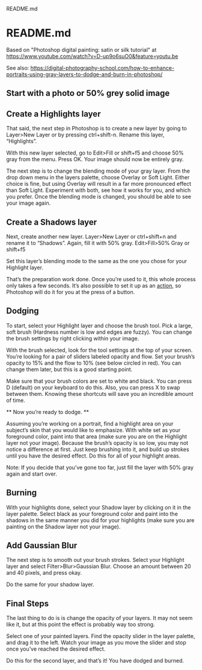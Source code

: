 README.md

# README.md

Based on "Photoshop digital painting: satin or silk tutorial" at https://www.youtube.com/watch?v=D-up9o6suO0&feature=youtu.be

See also: https://digital-photography-school.com/how-to-enhance-portraits-using-gray-layers-to-dodge-and-burn-in-photoshop/

## Start with a photo or 50% grey solid image


## Create a Highlights layer

That said, the next step in Photoshop is to create a new layer by going to Layer>New Layer or by pressing ctrl+shift-n. Rename this layer, “Highlights”.

With this new layer selected, go to Edit>Fill or shift+f5 and choose 50% gray from the menu. Press OK. Your image should now be entirely gray.

The next step is to change the blending mode of your gray layer. From the drop down menu in the layers palette, choose Overlay or Soft Light. Either choice is fine, but using Overlay will result in a far more pronounced effect than Soft Light. Experiment with both, see how it works for you, and which you prefer. Once the blending mode is changed, you should be able to see your image again.

## Create a Shadows layer

Next, create another new layer. Layer>New Layer or ctrl+shift+n and rename it to “Shadows”. Again, fill it with 50% gray. Edit>Fill>50% Gray or shift+f5

Set this layer’s blending mode to the same as the one you chose for your Highlight layer.

That’s the preparation work done. Once you’re used to it, this whole process only takes a few seconds. It’s also possible to set it up as an [action](https://digital-photography-school.com/how-to-create-and-use-photoshop-actions-to-speed-up-your-workflow/), so Photoshop will do it for you at the press of a button.

## Dodging

To start, select your Highlight layer and choose the brush tool. Pick a large, soft brush (Hardness number is low and edges are fuzzy). You can change the brush settings by right clicking within your image.

With the brush selected, look for the tool settings at the top of your screen. You’re looking for a pair of sliders labeled opacity and flow. Set your brush’s opacity to 15% and the flow to 10% (see below circled in red). You can change them later, but this is a good starting point.

Make sure that your brush colors are set to white and black. You can press D (default) on your keyboard to do this. Also, you can press X to swap between them. Knowing these shortcuts will save you an incredible amount of time.

** Now you’re ready to dodge. **

Assuming you’re working on a portrait, find a highlight area on your subject’s skin that you would like to emphasize. With white set as your foreground color, paint into that area (make sure you are on the Highlight layer not your image). Because the brush’s opacity is so low, you may not notice a difference at first. Just keep brushing into it, and build up strokes until you have the desired effect. Do this for all of your highlight areas.

Note: If you decide that you’ve gone too far, just fill the layer with 50% gray again and start over.

## Burning

With your highlights done, select your Shadow layer by clicking on it in the layer palette. Select black as your foreground color and paint into the shadows in the same manner you did for your highlights (make sure you are painting on the Shadow layer not your image).


## Add Gaussian Blur

The next step is to smooth out your brush strokes. Select your Highlight layer and select Filter>Blur>Gaussian Blur. Choose an amount between 20 and 40 pixels, and press okay.

Do the same for your shadow layer.

## Final Steps

The last thing to do is is change the opacity of your layers. It may not seem like it, but at this point the effect is probably way too strong.

Select one of your painted layers. Find the opacity slider in the layer palette, and drag it to the left. Watch your image as you move the slider and stop once you’ve reached the desired effect.

Do this for the second layer, and that’s it! You have dodged and burned.


